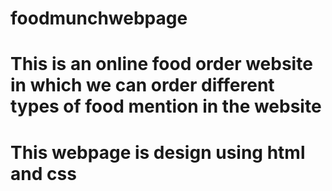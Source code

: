 # foodmunchwebpage

# This is an online food order website in which we can order different types of food mention in the website 

# This webpage is design using html and css 
